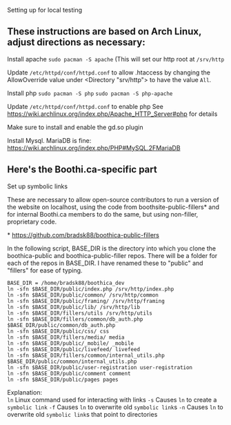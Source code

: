 Setting up for local testing 

These instructions are based on Arch Linux, adjust directions as necessary: 
---

Install apache 
``` sudo pacman -S apache ```
(This will set our http root at ``` /srv/http ```

Update ``` /etc/httpd/conf/httpd.conf ``` to allow .htaccess by changing the AllowOverride value under <Directory "srv/http"> to have the value ``` All ```.

Install php 
``` sudo pacman -S php ``` 
``` sudo pacman -S php-apache ```

Update ``` /etc/httpd/conf/httpd.conf ``` to enable php
See https://wiki.archlinux.org/index.php/Apache_HTTP_Server#php for details

Make sure to install and enable the gd.so plugin

Install Mysql.  MariaDB is fine: 
https://wiki.archlinux.org/index.php/PHP#MySQL.2FMariaDB 

Here's the Boothi.ca-specific part 
---

Set up symbolic links 

These are necessary to allow open-source contributors to run a version of the website on localhost, using the code from boothsite-public-fillers* and for internal Boothi.ca members to do the same, but using non-filler, proprietary code.

\* https://github.com/bradsk88/boothica-public-fillers

In the following script, BASE_DIR is the directory into which you clone the boothica-public and boothica-public-filler repos.  There will be a folder for each of the repos in BASE_DIR.  I have renamed these to "public" and "fillers" for ease of typing.

```
BASE_DIR = /home/bradsk88/boothica_dev 
ln -sfn $BASE_DIR/public/index.php /srv/http/index.php 
ln -sfn $BASE_DIR/public/common/ /srv/http/common 
ln -sfn $BASE_DIR/public/framing/ /srv/http/framing 
ln -sfn $BASE_DIR/public/lib/ /srv/http/lib 
ln -sfn $BASE_DIR/fillers/utils /srv/http/utils 
ln -sfn $BASE_DIR/fillers/common/db_auth.php $BASE_DIR/public/common/db_auth.php 
ln -sfn $BASE_DIR/public/css/ css
ln -sfn $BASE_DIR/fillers/media/ media
ln -sfn $BASE_DIR/public/_mobile/ _mobile
ln -sfn $BASE_DIR/public/livefeed/ livefeed
ln -sfn $BASE_DIR/fillers/common/internal_utils.php $BASE_DIR/public/common/internal_utils.php
ln -sfn $BASE_DIR/public/user-registration user-registration
ln -sfn $BASE_DIR/public/comment comment
ln -sfn $BASE_DIR/public/pages pages
```

Explanation:  
``` ln ``` Linux command used for interacting with links
``` -s ``` Causes ``` ln ``` to create a ``` symbolic link ```
``` -f ``` Causes ``` ln ``` to overwrite old ``` symbolic link ```s
``` -n ``` Causes ``` ln ``` to overwrite old ``` symbolic link ```s that point to directories
